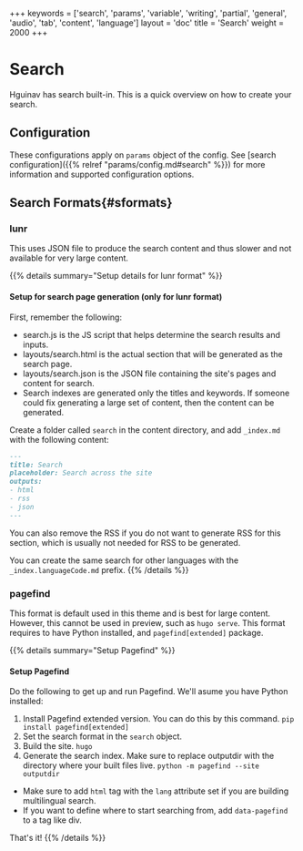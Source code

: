 +++
keywords = ['search', 'params', 'variable', 'writing', 'partial', 'general', 'audio', 'tab', 'content', 'language']
layout = 'doc'
title = 'Search'
weight = 2000
+++
# Search
Hguinav has search built-in. This is a quick overview on how to create your search.

## Configuration
These configurations apply on `params` object of the config. See [search configuration]({{% relref "params/config.md#search" %}}) for more information and supported configuration options.

## Search Formats{#sformats}
### lunr
This uses JSON file to produce the search content and thus slower and not available for very large content.

{{% details summary="Setup details for lunr format" %}}
#### Setup for search page generation (only for lunr format)
First, remember the following:
- search.js is the JS script that helps determine the search results and inputs.
- layouts/search.html is the actual section that will be generated as the search page.
- layouts/search.json is the JSON file containing the site's pages and content for search.
- Search indexes are generated only the titles and keywords. If someone could fix generating a large set of content, then the content can be generated.

Create a folder called `search` in the content directory, and add `_index.md` with the following content:
```md
---
title: Search
placeholder: Search across the site
outputs:
- html
- rss
- json
---
```

You can also remove the RSS if you do not want to generate RSS for this section, which is usually not needed for RSS to be generated.

You can create the same search for other languages with the `_index.languageCode.md` prefix.
{{% /details %}}

### pagefind
This format is default used in this theme and is best for large content. However, this cannot be used in preview, such as `hugo serve`. This format requires to have Python installed, and `pagefind[extended]` package.

{{% details summary="Setup Pagefind" %}}
#### Setup Pagefind
Do the following to get up and run Pagefind. We'll asume you have Python installed:
1. Install Pagefind extended version. You can do this by this command. `pip install pagefind[extended]`
2. Set the search format in the `search` object.
3. Build the site. `hugo`
4. Generate the search index. Make sure to replace outputdir with the directory where your built files live. `python -m pagefind --site outputdir`
- Make sure to add `html` tag with the `lang` attribute set if you are building multilingual search.
- If you want to define where to start searching from, add `data-pagefind` to a tag like div.

That's it!
{{% /details %}}